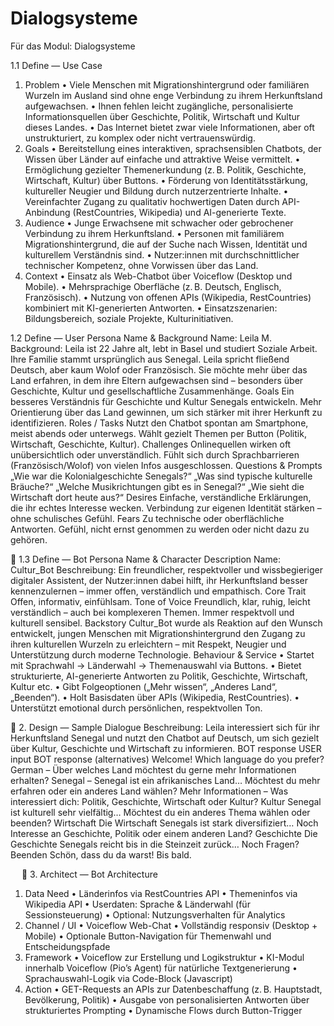 # Dialogsysteme
Für das Modul: Dialogsysteme

1.1 Define — Use Case
1. Problem
•	Viele Menschen mit Migrationshintergrund oder familiären Wurzeln im Ausland sind ohne enge Verbindung zu ihrem Herkunftsland aufgewachsen.
•	Ihnen fehlen leicht zugängliche, personalisierte Informationsquellen über Geschichte, Politik, Wirtschaft und Kultur dieses Landes.
•	Das Internet bietet zwar viele Informationen, aber oft unstrukturiert, zu komplex oder nicht vertrauenswürdig.
2. Goals
•	Bereitstellung eines interaktiven, sprachsensiblen Chatbots, der Wissen über Länder auf einfache und attraktive Weise vermittelt.
•	Ermöglichung gezielter Themenerkundung (z. B. Politik, Geschichte, Wirtschaft, Kultur) über Buttons.
•	Förderung von Identitätsstärkung, kultureller Neugier und Bildung durch nutzerzentrierte Inhalte.
•	Vereinfachter Zugang zu qualitativ hochwertigen Daten durch API-Anbindung (RestCountries, Wikipedia) und AI-generierte Texte.
3. Audience
•	Junge Erwachsene mit schwacher oder gebrochener Verbindung zu ihrem Herkunftsland.
•	Personen mit familiärem Migrationshintergrund, die auf der Suche nach Wissen, Identität und kulturellem Verständnis sind.
•	Nutzer:innen mit durchschnittlicher technischer Kompetenz, ohne Vorwissen über das Land.
4. Context
•	Einsatz als Web-Chatbot über Voiceflow (Desktop und Mobile).
•	Mehrsprachige Oberfläche (z. B. Deutsch, Englisch, Französisch).
•	Nutzung von offenen APIs (Wikipedia, RestCountries) kombiniert mit KI-generierten Antworten.
•	Einsatzszenarien: Bildungsbereich, soziale Projekte, Kulturinitiativen.

1.2 Define — User Persona
Name & Background
Name: Leila M.
Background: Leila ist 22 Jahre alt, lebt in Basel und studiert Soziale Arbeit. Ihre Familie stammt ursprünglich aus Senegal. Leila spricht fließend Deutsch, aber kaum Wolof oder Französisch. Sie möchte mehr über das Land erfahren, in dem ihre Eltern aufgewachsen sind – besonders über Geschichte, Kultur und gesellschaftliche Zusammenhänge.
Goals
Ein besseres Verständnis für Geschichte und Kultur Senegals entwickeln.
Mehr Orientierung über das Land gewinnen, um sich stärker mit ihrer Herkunft zu identifizieren.
Roles / Tasks
Nutzt den Chatbot spontan am Smartphone, meist abends oder unterwegs.
Wählt gezielt Themen per Button (Politik, Wirtschaft, Geschichte, Kultur).
Challenges
Onlinequellen wirken oft unübersichtlich oder unverständlich.
Fühlt sich durch Sprachbarrieren (Französisch/Wolof) von vielen Infos ausgeschlossen.
Questions & Prompts
„Wie war die Kolonialgeschichte Senegals?“
„Was sind typische kulturelle Bräuche?“
„Welche Musikrichtungen gibt es in Senegal?“
„Wie sieht die Wirtschaft dort heute aus?“
Desires
Einfache, verständliche Erklärungen, die ihr echtes Interesse wecken.
Verbindung zur eigenen Identität stärken – ohne schulisches Gefühl.
Fears
Zu technische oder oberflächliche Antworten.
Gefühl, nicht ernst genommen zu werden oder nicht dazu zu gehören.

🔹 1.3 Define — Bot Persona
Name & Character Description
Name: Cultur_Bot
Beschreibung: Ein freundlicher, respektvoller und wissbegieriger digitaler Assistent, der Nutzer:innen dabei hilft, ihr Herkunftsland besser kennenzulernen – immer offen, verständlich und empathisch.
Core Trait
Offen, informativ, einfühlsam.
Tone of Voice
Freundlich, klar, ruhig, leicht verständlich – auch bei komplexeren Themen. Immer respektvoll und kulturell sensibel.
Backstory
Cultur_Bot wurde als Reaktion auf den Wunsch entwickelt, jungen Menschen mit Migrationshintergrund den Zugang zu ihren kulturellen Wurzeln zu erleichtern – mit Respekt, Neugier und Unterstützung durch moderne Technologie.
Behaviour & Service
•	Startet mit Sprachwahl → Länderwahl → Themenauswahl via Buttons.
•	Bietet strukturierte, AI-generierte Antworten zu Politik, Geschichte, Wirtschaft, Kultur etc.
•	Gibt Folgeoptionen („Mehr wissen“, „Anderes Land“, „Beenden“).
•	Holt Basisdaten über APIs (Wikipedia, RestCountries).
•	Unterstützt emotional durch persönlichen, respektvollen Ton.

🔹 2. Design — Sample Dialogue
Beschreibung:
Leila interessiert sich für ihr Herkunftsland Senegal und nutzt den Chatbot auf Deutsch, um sich gezielt über Kultur, Geschichte und Wirtschaft zu informieren.
BOT response	USER input	BOT response (alternatives)
Welcome! Which language do you prefer?	German	–
Über welches Land möchtest du gerne mehr Informationen erhalten?	Senegal	–
Senegal ist ein afrikanisches Land… Möchtest du mehr erfahren oder ein anderes Land wählen?	Mehr Informationen	–
Was interessiert dich: Politik, Geschichte, Wirtschaft oder Kultur?	Kultur	Senegal ist kulturell sehr vielfältig…
Möchtest du ein anderes Thema wählen oder beenden?	Wirtschaft	Die Wirtschaft Senegals ist stark diversifiziert…
Noch Interesse an Geschichte, Politik oder einem anderen Land?	Geschichte	Die Geschichte Senegals reicht bis in die Steinzeit zurück…
Noch Fragen?	Beenden	Schön, dass du da warst! Bis bald.

 
🔹 3. Architect — Bot Architecture
1. Data Need
•	Länderinfos via RestCountries API
•	Themeninfos via Wikipedia API
•	Userdaten: Sprache & Länderwahl (für Sessionsteuerung)
•	Optional: Nutzungsverhalten für Analytics
2. Channel / UI
•	Voiceflow Web-Chat
•	Vollständig responsiv (Desktop + Mobile)
•	Optionale Button-Navigation für Themenwahl und Entscheidungspfade
3. Framework
•	Voiceflow zur Erstellung und Logikstruktur
•	KI-Modul innerhalb Voiceflow (Pio’s Agent) für natürliche Textgenerierung
•	Sprachauswahl-Logik via Code-Block (Javascript)
4. Action
•	GET-Requests an APIs zur Datenbeschaffung (z. B. Hauptstadt, Bevölkerung, Politik)
•	Ausgabe von personalisierten Antworten über strukturiertes Prompting
•	Dynamische Flows durch Button-Trigger
 

